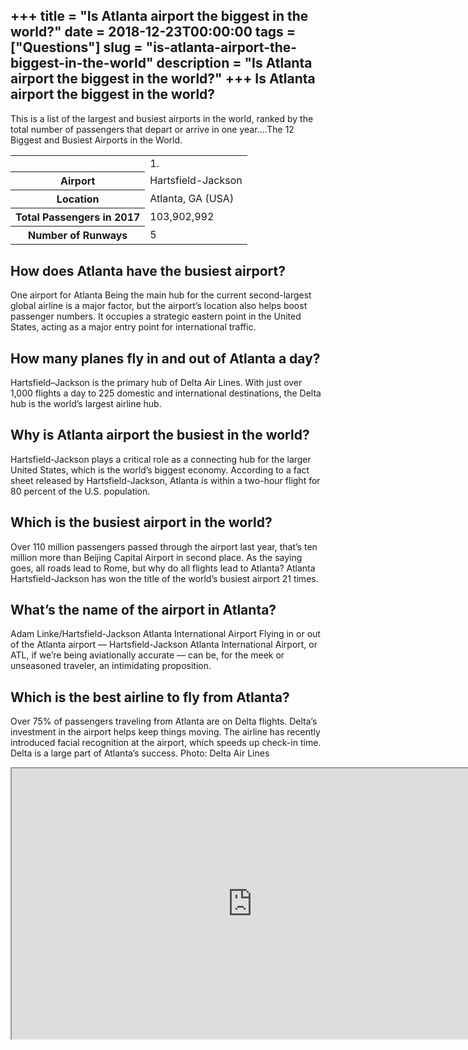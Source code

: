 +++
title = "Is Atlanta airport the biggest in the world?"
date = 2018-12-23T00:00:00
tags = ["Questions"]
slug = "is-atlanta-airport-the-biggest-in-the-world"
description = "Is Atlanta airport the biggest in the world?"
+++
Is Atlanta airport the biggest in the world?
--------------------------------------------

This is a list of the largest and busiest airports in the world, ranked by the total number of passengers that depart or arrive in one year….The 12 Biggest and Busiest Airports in the World.

<table><tr><th></th><td>1.</td></tr><tr><th>Airport</th><td>Hartsfield-Jackson</td></tr><tr><th>Location</th><td>Atlanta, GA (USA)</td></tr><tr><th>Total Passengers in 2017</th><td>103,902,992</td></tr><tr><th>Number of Runways</th><td>5</td></tr></table>

How does Atlanta have the busiest airport?
------------------------------------------

One airport for Atlanta Being the main hub for the current second-largest global airline is a major factor, but the airport’s location also helps boost passenger numbers. It occupies a strategic eastern point in the United States, acting as a major entry point for international traffic.

How many planes fly in and out of Atlanta a day?
------------------------------------------------

Hartsfield–Jackson is the primary hub of Delta Air Lines. With just over 1,000 flights a day to 225 domestic and international destinations, the Delta hub is the world’s largest airline hub.

Why is Atlanta airport the busiest in the world?
------------------------------------------------

Hartsfield-Jackson plays a critical role as a connecting hub for the larger United States, which is the world’s biggest economy. According to a fact sheet released by Hartsfield-Jackson, Atlanta is within a two-hour flight for 80 percent of the U.S. population.

Which is the busiest airport in the world?
------------------------------------------

Over 110 million passengers passed through the airport last year, that’s ten million more than Beijing Capital Airport in second place. As the saying goes, all roads lead to Rome, but why do all flights lead to Atlanta? Atlanta Hartsfield-Jackson has won the title of the world’s busiest airport 21 times.

What’s the name of the airport in Atlanta?
------------------------------------------

Adam Linke/Hartsfield-Jackson Atlanta International Airport Flying in or out of the Atlanta airport — Hartsfield-Jackson Atlanta International Airport, or ATL, if we’re being aviationally accurate — can be, for the meek or unseasoned traveler, an intimidating proposition.

Which is the best airline to fly from Atlanta?
----------------------------------------------

Over 75% of passengers traveling from Atlanta are on Delta flights. Delta’s investment in the airport helps keep things moving. The airline has recently introduced facial recognition at the airport, which speeds up check-in time. Delta is a large part of Atlanta’s success. Photo: Delta Air Lines

<iframe allow="accelerometer; autoplay; clipboard-write; encrypted-media; gyroscope; picture-in-picture" allowfullscreen="" class="__youtube_prefs__  epyt-is-override  no-lazyload" data-no-lazy="1" data-origheight="433" data-origwidth="770" data-skipgform_ajax_framebjll="" height="433" id="_ytid_65603" loading="lazy" src="https://www.youtube.com/embed/JnuSmy7d_zA?enablejsapi=1&autoplay=0&cc_load_policy=0&cc_lang_pref=&iv_load_policy=1&loop=0&modestbranding=0&rel=1&fs=1&playsinline=0&autohide=2&theme=dark&color=red&controls=1&" title="YouTube player" width="770"></iframe>